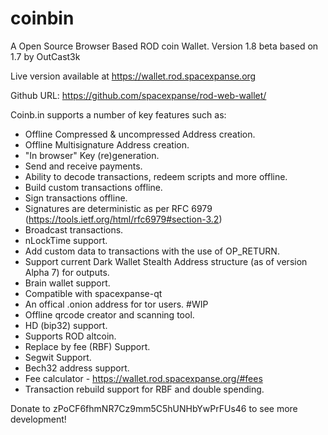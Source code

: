 coinbin
=======

A Open Source Browser Based ROD coin Wallet. Version 1.8 beta based on 1.7 by OutCast3k

Live version available at https://wallet.rod.spacexpanse.org

Github URL: https://github.com/spacexpanse/rod-web-wallet/

Coinb.in supports a number of key features such as: 

- Offline Compressed & uncompressed Address creation.
- Offline Multisignature Address creation.
- "In browser" Key (re)generation. 
- Send and receive payments.
- Ability to decode transactions, redeem scripts and more offline.
- Build custom transactions offline.
- Sign transactions offline.
- Signatures are deterministic as per RFC 6979 (https://tools.ietf.org/html/rfc6979#section-3.2)
- Broadcast transactions.
- nLockTime support.
- Add custom data to transactions with the use of OP_RETURN.
- Support current Dark Wallet Stealth Address structure (as of version Alpha 7) for outputs.
- Brain wallet support.
- Compatible with spacexpanse-qt
- An offical .onion address for tor users. #WIP
- Offline qrcode creator and scanning tool.
- HD (bip32) support.
- Supports ROD altcoin.
- Replace by fee (RBF) Support.
- Segwit Support.
- Bech32 address support.
- Fee calculator - https://wallet.rod.spacexpanse.org/#fees
- Transaction rebuild support for RBF and double spending.

Donate to zPoCF6fhmNR7Cz9mm5C5hUNHbYwPrFUs46 to see more development!
